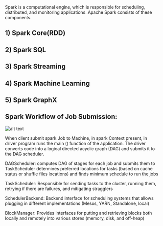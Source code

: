  Spark is a computational engine, which is responsible for scheduling, distributed, and monitoring applications.
 Apache Spark consists of these components
 ## 1) Spark Core(RDD)
 ## 2) Spark SQL
 ## 3) Spark Streaming 
 ## 4) Spark Machine Learning
 ## 5) Spark GraphX





## Spark Workflow of Job Submission:
 ![alt text](https://spark.apache.org/docs/latest/img/cluster-overview.png)
 
 When client submit spark Job to Machine, in spark Context present, in driver program runs the main () function of the application. The driver converts code into a logical directed acyclic graph (DAG) and submits it to the DAG scheduler.

 DAGScheduler:
       computes DAG of stages for each job and submits them to TaskScheduler determines preferred locations for tasks (based on cache status or shuffle files locations) and finds minimum schedule to run the jobs
 
TaskScheduler:
      Responsible for sending tasks to the cluster, running them, retrying if there are failures, and mitigating stragglers

SchedulerBackend:
     Backend interface for scheduling systems that allows plugging in different implementations (Mesos, YARN, Standalone, local)

BlockManager: 
    Provides interfaces for putting and retrieving blocks both locally and remotely into various stores (memory, disk, and off-heap)

